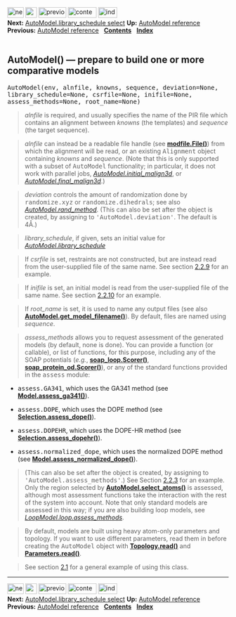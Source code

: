 <!DOCTYPE html PUBLIC "-//W3C//DTD HTML 4.0 Transitional//EN">
<!--Converted with LaTeX2HTML 2018.2 (Released May 16, 2018) -->
<html><head>
<title>AutoModel() — prepare to build one or more comparative models</title>
<meta name="description" content="AutoModel() — prepare to build one or more comparative models">
<meta name="keywords" content="manual">
<meta name="resource-type" content="document">
<meta name="distribution" content="global">

<meta http-equiv="Content-Type" content="text/html; charset=UTF-8">
<meta name="Generator" content="LaTeX2HTML v2018.2">
<meta http-equiv="Content-Style-Type" content="text/css">

<link rel="STYLESHEET" href="AutoModel()%20%E2%80%94%20prepare%20to%20build%20one%20or%20more%20comparative%20models_files/manual.css">
<link rel="STYLESHEET" href="AutoModel()%20%E2%80%94%20prepare%20to%20build%20one%20or%20more%20comparative%20models_files/pygments.css">

<link rel="next" href="https://salilab.org/modeller/manual/node45.html">
<link rel="previous" href="https://salilab.org/modeller/manual/node43.html">
<link rel="up" href="https://salilab.org/modeller/manual/node43.html">
<link rel="next" href="https://salilab.org/modeller/manual/node45.html">
</head>

<body>

<div class="navigation"><!--Navigation Panel-->
<a name="tex2html2141" href="https://salilab.org/modeller/manual/node45.html">
<img width="37" height="24" align="BOTTOM" border="0" alt="next" src="AutoModel()%20%E2%80%94%20prepare%20to%20build%20one%20or%20more%20comparative%20models_files/next.png"></a> 
<a name="tex2html2135" href="https://salilab.org/modeller/manual/node43.html">
<img width="26" height="24" align="BOTTOM" border="0" alt="up" src="AutoModel()%20%E2%80%94%20prepare%20to%20build%20one%20or%20more%20comparative%20models_files/up.png"></a> 
<a name="tex2html2129" href="https://salilab.org/modeller/manual/node43.html">
<img width="63" height="24" align="BOTTOM" border="0" alt="previous" src="AutoModel()%20%E2%80%94%20prepare%20to%20build%20one%20or%20more%20comparative%20models_files/prev.png"></a> 
<a name="tex2html2137" href="https://salilab.org/modeller/manual/node1.html">
<img width="65" height="24" align="BOTTOM" border="0" alt="contents" src="AutoModel()%20%E2%80%94%20prepare%20to%20build%20one%20or%20more%20comparative%20models_files/contents.png"></a> 
<a name="tex2html2139" href="https://salilab.org/modeller/manual/node518.html">
<img width="43" height="24" align="BOTTOM" border="0" alt="index" src="AutoModel()%20%E2%80%94%20prepare%20to%20build%20one%20or%20more%20comparative%20models_files/index.png"></a> 
<br>
<b> Next:</b> <a name="tex2html2142" href="https://salilab.org/modeller/manual/node45.html">AutoModel.library_schedule   select</a>
<b> Up:</b> <a name="tex2html2136" href="https://salilab.org/modeller/manual/node43.html">AutoModel reference</a>
<b> Previous:</b> <a name="tex2html2130" href="https://salilab.org/modeller/manual/node43.html">AutoModel reference</a>
 &nbsp; <b>  <a name="tex2html2138" href="https://salilab.org/modeller/manual/node1.html">Contents</a></b> 
 &nbsp; <b>  <a name="tex2html2140" href="https://salilab.org/modeller/manual/node518.html">Index</a></b> 
<br>
<br></div>
<!--End of Navigation Panel-->

<h2><a name="SECTION00911000000000000000">
AutoModel() — prepare to build one or more comparative models</a>
</h2> <a name="5851"></a><a name="CMD:AutoModel"></a><a name="5854"></a><tt>AutoModel(env,
 alnfile, knowns, sequence, deviation=None, library_schedule=None, 
csrfile=None, inifile=None, assess_methods=None, root_name=None)</tt>
<br><a name="SECTION:automodelcon"></a><blockquote>
<i class="sans">alnfile</i><a name="5923"></a> is required, and usually specifies the name of the PIR file which
contains an alignment between <i class="sans">knowns</i><a name="5926"></a> (the templates) and <i class="sans">sequence</i><a name="5929"></a>
(the target sequence).
</blockquote>
<p>
</p><blockquote><i class="sans">alnfile</i><a name="5932"></a> can instead be a readable file handle (see <b><a href="https://salilab.org/modeller/manual/node458.html#CMD:modfile.File">modfile.File()</a></b><a name="5937"></a>) from which the alignment
will be read, or an existing <tt>Alignment</tt> object containing <i class="sans">knowns</i><a name="5944"></a>
and <i class="sans">sequence</i><a name="5947"></a>. (Note that this is only supported with a subset of
<tt>AutoModel</tt> functionality; in particular, it does not work with parallel
jobs, <i class="sans"><a href="https://salilab.org/modeller/manual/node53.html#MEMB:AutoModel.initialmalign3d">AutoModel.initial_malign3d</a></i><a name="5952"></a>, or <i class="sans"><a href="https://salilab.org/modeller/manual/node56.html#MEMB:AutoModel.finalmalign3d">AutoModel.final_malign3d</a></i><a name="5957"></a>.)
</blockquote>
<p>
</p><blockquote><a name="MEMB:AutoModel.deviation"></a><i class="sans">deviation</i><a name="5962"></a> controls the amount of randomization done by <tt>randomize.xyz</tt>
or <tt>randomize.dihedrals</tt>; see also <i class="sans"><a href="https://salilab.org/modeller/manual/node48.html#MEMB:AutoModel.randmethod">AutoModel.rand_method</a></i><a name="5967"></a>. (This can also
be set after the object is created, by assigning to <tt>'AutoModel.deviation'</tt>.
The default is 4Å.)
</blockquote>
<p>
</p><blockquote><i class="sans">library_schedule</i><a name="5973"></a>, if given, sets an initial value for
<i class="sans"><a href="https://salilab.org/modeller/manual/node45.html#MEMB:AutoModel.libraryschedule">AutoModel.library_schedule</a></i><a name="5976"></a>
</blockquote>
<p>
</p><blockquote>If <i class="sans">csrfile</i><a name="5981"></a> is set, restraints are not constructed, but are instead read
from the user-supplied file of the same name. See
section&nbsp;<a href="https://salilab.org/modeller/manual/node26.html#SECTION:model-myrsr">2.2.9</a> for an example.
</blockquote>
<p>
</p><blockquote>If <i class="sans">inifile</i><a name="5984"></a> is set, an initial model is read from the user-supplied file of
the same name. See section&nbsp;<a href="https://salilab.org/modeller/manual/node27.html#SECTION:model-myini">2.2.10</a> for an example.
</blockquote>
<p>
</p><blockquote>If <i class="sans">root_name</i><a name="5987"></a> is set, it is used to name any output files (see also
<b><a href="https://salilab.org/modeller/manual/node76.html#CMD:AutoModel.getmodelfilename">AutoModel.get_model_filename()</a></b><a name="5990"></a>). By default, files are named using
<i class="sans">sequence</i><a name="5995"></a>.
</blockquote>
<p>
</p><blockquote><a name="MEMB:AutoModel.assessmethods"></a><i class="sans">assess_methods</i><a name="5998"></a> allows you to request assessment of the generated models
(by default, none is done).
You can provide a function (or callable), or list of functions, for this
purpose, including any of the SOAP potentials (<em>e.g.</em>, <b><a href="https://salilab.org/modeller/manual/node286.html#CMD:soaploop.Scorer">soap_loop.Scorer()</a></b><a name="6002"></a>,
<b><a href="https://salilab.org/modeller/manual/node291.html#CMD:soapproteinod.Scorer">soap_protein_od.Scorer()</a></b><a name="6007"></a>), or any of the standard functions provided
in the <tt>assess</tt> module:
</blockquote>
<ul>
<li><tt>assess.GA341</tt>, which uses the GA341 method (see
<b><a href="https://salilab.org/modeller/manual/node205.html#CMD:Model.assessga341">Model.assess_ga341()</a></b><a name="6014"></a>).

<p>
</p></li>
<li><tt>assess.DOPE</tt>, which uses the DOPE method (see
<b><a href="https://salilab.org/modeller/manual/node261.html#CMD:Selection.assessdope">Selection.assess_dope()</a></b><a name="6020"></a>).

<p>
</p></li>
<li><tt>assess.DOPEHR</tt>, which uses the DOPE-HR method (see
<b><a href="https://salilab.org/modeller/manual/node262.html#CMD:Selection.assessdopehr">Selection.assess_dopehr()</a></b><a name="6026"></a>).

<p>
</p></li>
<li><tt>assess.normalized_dope</tt>, which uses the normalized DOPE method
(see <b><a href="https://salilab.org/modeller/manual/node206.html#CMD:Model.assessnormalizeddope">Model.assess_normalized_dope()</a></b><a name="6032"></a>).
</li>
</ul><blockquote>
(This can also be set after the object is created, by assigning to
<tt>'AutoModel.assess_methods'</tt>.) See Section&nbsp;<a href="https://salilab.org/modeller/manual/node20.html#SECTION:model-fast">2.2.3</a> for an
example. Only the region selected by <b><a href="https://salilab.org/modeller/manual/node67.html#CMD:AutoModel.selectatoms">AutoModel.select_atoms()</a></b><a name="6038"></a> is
assessed, although most assessment functions take the interaction with the
rest of the system into account.
Note that only standard models are assessed in this way; if you are
also building loop models, see <i class="sans"><a href="https://salilab.org/modeller/manual/node83.html#MEMB:LoopModel.loop.assessmethods">LoopModel.loop.assess_methods</a></i><a name="6043"></a>.
</blockquote>
<p>
</p><blockquote>By default, models are built using heavy atom-only parameters and topology. If
you want to use different parameters, read them in before creating the
<tt>AutoModel</tt> object with <b><a href="https://salilab.org/modeller/manual/node159.html#CMD:Topology.read">Topology.read()</a></b><a name="6050"></a> and <b><a href="https://salilab.org/modeller/manual/node162.html#CMD:Parameters.read">Parameters.read()</a></b><a name="6055"></a>.
</blockquote>
<p>
</p><blockquote>See section&nbsp;<a href="https://salilab.org/modeller/manual/node16.html#SECTION:model-default">2.1</a> for a general example of using this
class.

</blockquote>

<p>

</p><div class="navigation"><hr>
<!--Navigation Panel-->
<a name="tex2html2141" href="https://salilab.org/modeller/manual/node45.html">
<img width="37" height="24" align="BOTTOM" border="0" alt="next" src="AutoModel()%20%E2%80%94%20prepare%20to%20build%20one%20or%20more%20comparative%20models_files/next.png"></a> 
<a name="tex2html2135" href="https://salilab.org/modeller/manual/node43.html">
<img width="26" height="24" align="BOTTOM" border="0" alt="up" src="AutoModel()%20%E2%80%94%20prepare%20to%20build%20one%20or%20more%20comparative%20models_files/up.png"></a> 
<a name="tex2html2129" href="https://salilab.org/modeller/manual/node43.html">
<img width="63" height="24" align="BOTTOM" border="0" alt="previous" src="AutoModel()%20%E2%80%94%20prepare%20to%20build%20one%20or%20more%20comparative%20models_files/prev.png"></a> 
<a name="tex2html2137" href="https://salilab.org/modeller/manual/node1.html">
<img width="65" height="24" align="BOTTOM" border="0" alt="contents" src="AutoModel()%20%E2%80%94%20prepare%20to%20build%20one%20or%20more%20comparative%20models_files/contents.png"></a> 
<a name="tex2html2139" href="https://salilab.org/modeller/manual/node518.html">
<img width="43" height="24" align="BOTTOM" border="0" alt="index" src="AutoModel()%20%E2%80%94%20prepare%20to%20build%20one%20or%20more%20comparative%20models_files/index.png"></a> 
<br>
<b> Next:</b> <a name="tex2html2142" href="https://salilab.org/modeller/manual/node45.html">AutoModel.library_schedule   select</a>
<b> Up:</b> <a name="tex2html2136" href="https://salilab.org/modeller/manual/node43.html">AutoModel reference</a>
<b> Previous:</b> <a name="tex2html2130" href="https://salilab.org/modeller/manual/node43.html">AutoModel reference</a>
 &nbsp; <b>  <a name="tex2html2138" href="https://salilab.org/modeller/manual/node1.html">Contents</a></b> 
 &nbsp; <b>  <a name="tex2html2140" href="https://salilab.org/modeller/manual/node518.html">Index</a></b> </div>
<!--End of Navigation Panel-->



</body></html>
